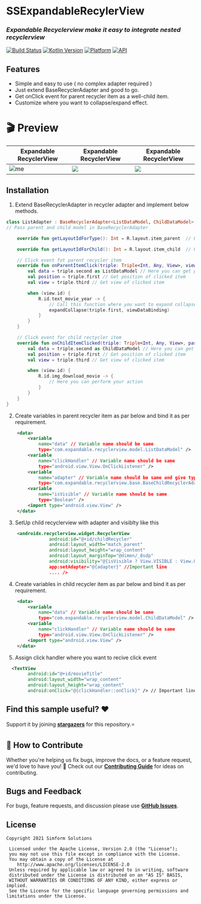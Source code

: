 # SSExpandableRecylerView
### _Expandable Recyclerview make it easy to integrate nested recyclerview_ 

[![Build Status](https://travis-ci.org/joemccann/dillinger.svg?branch=master)][git-repo-url] [![Kotlin Version](https://img.shields.io/badge/Kotlin-v1.5.10-blue.svg)](https://kotlinlang.org) [![Platform](https://img.shields.io/badge/Platform-Android-green.svg?style=flat)](https://www.android.com/) [![API](https://img.shields.io/badge/API-21%2B-brightgreen.svg?style=flat)](https://android-arsenal.com/api?level=21)

## Features

- Simple and easy to use ( no complex adapter required )
- Just extend BaseRecyclerAdapter and good to go.
- Get onClick event for parent recycler item as a well-child item.
- Customize where you want to collapse/expand effect.

# 🎬 Preview

| Expandable RecyclerView| Expandable RecyclerView| Expandable RecyclerView|
|--|--|--|
| ![me](https://github.com/SimformSolutionsPvtLtd/SSExpandableRecylerView/blob/main/Images/1st_sample.gif) | ![](https://github.com/SimformSolutionsPvtLtd/SSExpandableRecylerView/blob/main/Images/2nd_sample.gif) | ![](https://github.com/SimformSolutionsPvtLtd/SSExpandableRecylerView/blob/main/Images/3rd_sample.gif) |

## Installation
1. Extend BaseRecyclerAdapter in recycler adapter and implement below methods.
```kotlin
class ListAdapter : BaseRecyclerAdapter<ListDataModel, ChildDataModel>() {
// Pass parent and child model in BaseRecyclerAdapter

    override fun getLayoutIdForType(): Int = R.layout.item_parent  // Provide parent recycler item id

    override fun getLayoutIdForChild(): Int = R.layout.item_child  // Provide child recycler item id

    // Click event fot parent recycler item
    override fun onParentItemClick(triple: Triple<Int, Any, View>, viewDataBinding: ViewDataBinding) {
        val data = triple.second as ListDataModel // Here you can get parent item data for clicked item
        val position = triple.first // Get position of clicked item
        val view = triple.third // Get view of clicked item

        when (view.id) {
            R.id.text_movie_year -> {
                // Call this function where you want to expand collapse childView
                expandCollapse(triple.first, viewDataBinding)
            }
        }
    }

    // Click event for child rectycler item
    override fun onChildItemClicked(triple: Triple<Int, Any, View>, parentIndex: Int) {
        val data = triple.second as ChildDataModel // Here you can get child item data for clicked item
        val position = triple.first // Get position of clicked item
        val view = triple.third // Get view of clicked item

        when (view.id) {
            R.id.img_download_movie -> {
                // Here you can perform your action
            }
        }
    }
}
```
2. Create variables in parent recycler item as par below and bind it as per requirement.
```xml
    <data>
        <variable
            name="data" // Variable name should be same
            type="com.expandable.recyclerview.model.ListDataModel" />
        <variable
            name="clickHandler" // Variable name should be same
            type="android.view.View.OnClickListener" />
        <variable
            name="adapter" // Variable name should be same and give type  BaseChildRecyclerAdapter
            type="com.expandable.recyclerview.base.BaseChildRecyclerAdapter" />
        <variable
            name="isVisible" // Variable name should be same
            type="Boolean" />
        <import type="android.view.View" />
    </data>
```
3. SetUp child recyclerview with adapter and visiblty like this
```xml
    <androidx.recyclerview.widget.RecyclerView
                android:id="@+id/childRecycler"
                android:layout_width="match_parent"
                android:layout_height="wrap_content"
                android:layout_marginTop="@dimen/_8sdp"
                android:visibility="@{isVisible ? View.VISIBLE : View.GONE }" // Important line
                app:setAdapter="@{adapter}" //Important line
                .... />
```
4. Create variables in child recycler item as par below and bind it as per requirement.
```xml
    <data>
        <variable
            name="data" // Variable name should be same
            type="com.expandable.recyclerview.model.ChildDataModel" />
        <variable
            name="clickHandler" // Variable name should be same
            type="android.view.View.OnClickListener" />
        <import type="android.view.View" />
    </data>
```
5. Assign click handler where you want to recive click event
```xml
  <TextView
        android:id="@+id/movieTitle"
        android:layout_width="wrap_content"
        android:layout_height="wrap_content"
        android:onClick="@{clickHandler::onClick}" /> // Important line
```

## Find this sample useful? ❤️
Support it by joining __[stargazers]__ for this repository.⭐

## 🤝 How to Contribute

Whether you're helping us fix bugs, improve the docs, or a feature request, we'd love to have you! 💪
Check out our __[Contributing Guide]__ for ideas on contributing.

## Bugs and Feedback
For bugs, feature requests, and discussion please use __[GitHub Issues]__.

## License
```
Copyright 2021 Simform Solutions

 Licensed under the Apache License, Version 2.0 (the "License");
 you may not use this file except in compliance with the License.
 You may obtain a copy of the License at
    http://www.apache.org/licenses/LICENSE-2.0
 Unless required by applicable law or agreed to in writing, software
 distributed under the License is distributed on an "AS IS" BASIS,
 WITHOUT WARRANTIES OR CONDITIONS OF ANY KIND, either express or implied.
 See the License for the specific language governing permissions and limitations under the License.
```

[//]: # (These are reference links used in the body of this note and get stripped out when the markdown processor does its job. There is no need to format nicely because it shouldn't be seen. Thanks SO - http://stackoverflow.com/questions/4823468/store-comments-in-markdown-syntax)
   [git-repo-url]: <https://github.com/SimformSolutionsPvtLtd/SSExpandableRecylerView.git>
   [stargazers]: <https://github.com/SimformSolutionsPvtLtd/SSExpandableRecylerView/stargazers>
   [Contributing Guide]: <https://github.com/SimformSolutionsPvtLtd/SSExpandableRecylerView/blob/main/CONTRIBUTING.md>
   [GitHub Issues]: <https://github.com/SimformSolutionsPvtLtd/SSExpandableRecylerView/issues>
